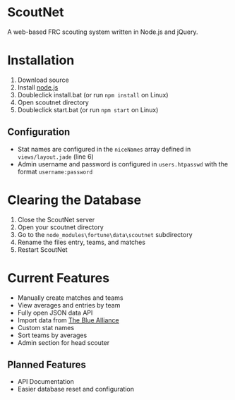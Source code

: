 ScoutNet
========
A web-based FRC scouting system written in Node.js and jQuery.

Installation
============
1. Download source
3. Install [node.js](http://nodejs.org/download/)
2. Doubleclick install.bat (or run `npm install` on Linux)
4. Open scoutnet directory
5. Doubleclick start.bat (or run `npm start` on Linux)

Configuration
-------------
* Stat names are configured in the `niceNames` array defined in `views/layout.jade` (line 6)
* Admin username and password is configured in `users.htpasswd` with the format `username:password`

Clearing the Database
=====================
1. Close the ScoutNet server
2. Open your scoutnet directory
3. Go to the `node_modules\fortune\data\scoutnet` subdirectory
4. Rename the files entry, teams, and matches
5. Restart ScoutNet

Current Features
================
* Manually create matches and teams
* View averages and entries by team
* Fully open JSON data API
* Import data from [The Blue Alliance](http://www.thebluealliance.com/)
* Custom stat names
* Sort teams by averages
* Admin section for head scouter

Planned Features
----------------
* API Documentation
* Easier database reset and configuration
